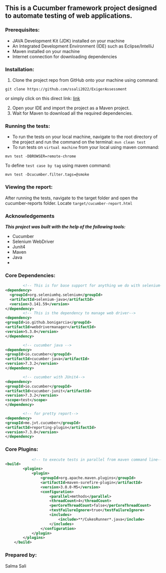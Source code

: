 ## This is a Cucumber framework project designed to automate testing of web applications.

### Prerequisites:
- JAVA Development Kit (JDK) installed on your machine
- An Integrated Development Environment (IDE) such as Eclipse/IntelliJ
- Maven installed on your machine
- Internet connection for downloading dependencies

### Installation:
1. Clone the project repo from GitHub onto your machine using command:
        
```git clone https://github.com/ssali2022/ExigerAssessment```

or simply click on this direct link: [link](https://github.com/ssali2022/ExigerAssessment)

2. Open your IDE and import the project as a Maven project.
3. Wait for Maven to download all the required dependencies.

### Running the tests:

- To run the tests on your local machine, navigate to the root directory of the project and run the command on the terminal:
```mvn clean test```
- 
  To run tests on `virtual machine` from your local using maven command:
```
mvn test -DBROWSER=remote-chrome
```

To define `test case by tag` using maven command:
```
mvn test -Dcucumber.filter.tags=@smoke
```

### Viewing the report:
After running the tests, navigate to the target folder and open the cucumber-reports folder. Locate `target/cucumber-report.html`

### **Acknowledgements**
***This project was built with the help of the following tools:***
- Cucumber
- Selenium WebDriver
- Junit4
- Maven
- Java
- 
### **Core Dependencies:**
```xml
        <!-- This is for base support for anything we do with selenium-->
<dependency>
  <groupId>org.seleniumhq.selenium</groupId>
  <artifactId>selenium-java</artifactId>
  <version>3.141.59</version>
</dependency>
        <!-- This is the dependency to manage web driver-->
<dependency>
<groupId>io.github.bonigarcia</groupId>
<artifactId>webdrivermanager</artifactId>
<version>5.3.0</version>
</dependency>

        <!-- cucumber java -->
<dependency>
<groupId>io.cucumber</groupId>
<artifactId>cucumber-java</artifactId>
<version>7.3.2</version>
</dependency>

        <!-- cucumber with JUnit4-->
<dependency>
<groupId>io.cucumber</groupId>
<artifactId>cucumber-junit</artifactId>
<version>7.3.2</version>
<scope>test</scope>
</dependency>

        <!-- for pretty report-->
<dependency>
<groupId>me.jvt.cucumber</groupId>
<artifactId>reporting-plugin</artifactId>
<version>7.3.0</version>
</dependency>
```

### **Core Plugins:**
```xml
            <!-- to execute tests in parallel from maven command line-->
<build>
        <plugins>
            <plugin>
                <groupId>org.apache.maven.plugins</groupId>
                <artifactId>maven-surefire-plugin</artifactId>
                <version>3.0.0-M5</version>
                <configuration>
                    <parallel>methods</parallel>
                    <threadCount>4</threadCount>
                    <perCoreThreadCount>false</perCoreThreadCount>
                    <testFailureIgnore>true</testFailureIgnore>
                    <includes>
                        <include>**/CukesRunner*.java</include>
                    </includes>
                </configuration>
            </plugin>
        </plugins>
    </build>
```    

### Prepared by:  
Salma Sali